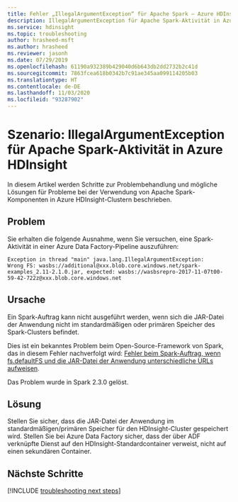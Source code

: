 ```yaml
---
title: Fehler „IllegalArgumentException“ für Apache Spark – Azure HDInsight
description: IllegalArgumentException für Apache Spark-Aktivität in Azure HDInsight für Azure Data Factory
ms.service: hdinsight
ms.topic: troubleshooting
author: hrasheed-msft
ms.author: hrasheed
ms.reviewer: jasonh
ms.date: 07/29/2019
ms.openlocfilehash: 61190a932389b429040d6b643db2dd2732b2c41d
ms.sourcegitcommit: 7863fcea618b0342b7c91ae345aa099114205b03
ms.translationtype: HT
ms.contentlocale: de-DE
ms.lasthandoff: 11/03/2020
ms.locfileid: "93287902"
---
```

# <a name="scenario-illegalargumentexception-for-apache-spark-activity-in-azure-hdinsight"></a>Szenario: IllegalArgumentException für Apache Spark-Aktivität in Azure HDInsight

In diesem Artikel werden Schritte zur Problembehandlung und mögliche Lösungen für Probleme bei der Verwendung von Apache Spark-Komponenten in Azure HDInsight-Clustern beschrieben.

## <a name="issue"></a>Problem

Sie erhalten die folgende Ausnahme, wenn Sie versuchen, eine Spark-Aktivität in einer Azure Data Factory-Pipeline auszuführen:

```error
Exception in thread "main" java.lang.IllegalArgumentException:
Wrong FS: wasbs://additional@xxx.blob.core.windows.net/spark-examples_2.11-2.1.0.jar, expected: wasbs://wasbsrepro-2017-11-07t00-59-42-722z@xxx.blob.core.windows.net
```

## <a name="cause"></a>Ursache

Ein Spark-Auftrag kann nicht ausgeführt werden, wenn sich die JAR-Datei der Anwendung nicht im standardmäßigen oder primären Speicher des Spark-Clusters befindet.

Dies ist ein bekanntes Problem beim Open-Source-Framework von Spark, das in diesem Fehler nachverfolgt wird: [Fehler beim Spark-Auftrag, wenn fs.defaultFS und die JAR-Datei der Anwendung unterschiedliche URLs aufweisen](https://issues.apache.org/jira/browse/SPARK-22587).

Das Problem wurde in Spark 2.3.0 gelöst.

## <a name="resolution"></a>Lösung

Stellen Sie sicher, dass die JAR-Datei der Anwendung im standardmäßigen/primären Speicher für den HDInsight-Cluster gespeichert wird. Stellen Sie bei Azure Data Factory sicher, dass der über ADF verknüpfte Dienst auf den HDInsight-Standardcontainer verweist, nicht auf einen sekundären Container.

## <a name="next-steps"></a>Nächste Schritte

[!INCLUDE [troubleshooting next steps](../../../includes/hdinsight-troubleshooting-next-steps.md)]
